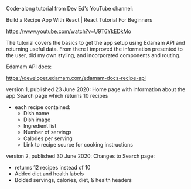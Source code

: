 Code-along tutorial from Dev Ed's YouTube channel:

Build a Recipe App With React | React Tutorial For Beginners

https://www.youtube.com/watch?v=U9T6YkEDkMo

The tutorial covers the basics to get the app setup using Edamam API and returning useful data. From there I improved the information presented to the user, did my own styling, and incorporated components and routing.

Edamam API docs:

https://developer.edamam.com/edamam-docs-recipe-api

version 1, published 23 June 2020:
Home page with information about the app
Search page which returns 10 recipes
  - each recipe contained:
    - Dish name
    - Dish image
    - Ingredient list
    - Number of servings
    - Calories per serving
    - Link to recipe source for cooking instructions

version 2, published 30 June 2020:
Changes to Search page:
  - returns 12 recipes instead of 10
  - Added diet and health labels
  - Bolded servings, calories, diet, & health headers
